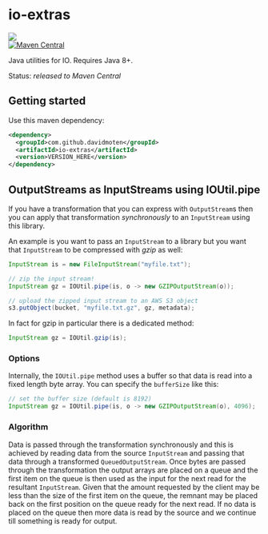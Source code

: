 # io-extras
<a href="https://travis-ci.org/davidmoten/io-extras"><img src="https://travis-ci.org/davidmoten/io-extras.svg"/></a><br/>
[![Maven Central](https://maven-badges.herokuapp.com/maven-central/com.github.davidmoten/io-extras/badge.svg?style=flat)](https://maven-badges.herokuapp.com/maven-central/com.github.davidmoten/io-extras)

Java utilities for IO. Requires Java 8+.

Status: *released to Maven Central*

## Getting started

Use this maven dependency:

```xml
<dependency>
  <groupId>com.github.davidmoten</groupId>
  <artifactId>io-extras</artifactId>
  <version>VERSION_HERE</version>
</dependency>
```

## OutputStreams as InputStreams using IOUtil.pipe
If you have a transformation that you can express with `OutputStream`s then you can apply that transformation *synchronously* to an `InputStream` using this library.

An example is you want to pass an `InputStream` to a library but you want that `InputStream` to be compressed with *gzip* as well:

```java
InputStream is = new FileInputStream("myfile.txt");

// zip the input stream!
InputStream gz = IOUtil.pipe(is, o -> new GZIPOutputStream(o));

// upload the zipped input stream to an AWS S3 object
s3.putObject(bucket, "myfile.txt.gz", gz, metadata);

```

In fact for gzip in particular there is a dedicated method:

```java
InputStream gz = IOUtil.gzip(is);
```

### Options
Internally, the `IOUtil.pipe` method uses a buffer so that data is read into a fixed length byte array. You can specify the `bufferSize` like this:

```java
// set the buffer size (default is 8192)
InputStream gz = IOUtil.pipe(is, o -> new GZIPOutputStream(o), 4096);
```

### Algorithm
Data is passed through the transformation synchronously and this is achieved by reading data from the source `InputStream` and passing that data through a transformed `QueuedOutputStream`. Once bytes are passed through the transformation the output arrays are placed on a queue and the first item on the queue is then used as the input for the next read for the resultant `InputStream`. Given that the amount requested by the client may be less than the size of the first item on the queue, the remnant may be placed back on the first position on the queue ready for the next read. If no data is placed on the queue then more data is read by the source and we continue till something is ready for output.
